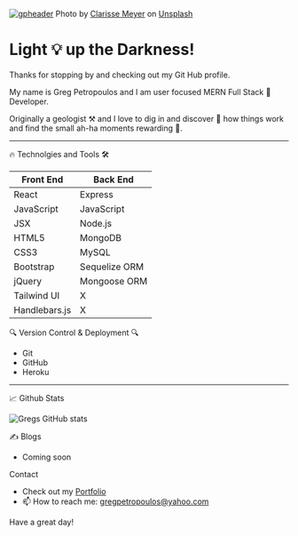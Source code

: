 [![gpheader](https://user-images.githubusercontent.com/68525155/114371971-0dbace00-9b4f-11eb-8854-9787e4eff355.jpg)](https://gregpetropoulos.dev)
Photo by <a href="https://unsplash.com/@clarissemeyer?utm_source=unsplash&utm_medium=referral&utm_content=creditCopyText">Clarisse Meyer</a> on <a href="https://unsplash.com/s/photos/background?utm_source=unsplash&utm_medium=referral&utm_content=creditCopyText">Unsplash</a>
  

# Light 💡 up the Darkness! 


Thanks for stopping by and checking out my Git Hub profile.

My name is Greg Petropoulos and I am user focused MERN Full Stack 🥞 Developer. 

Originally a geologist ⚒ and I love to dig in and discover 🔬 how things work and find the small ah-ha moments rewarding 🎉.


*******


🔥 Technolgies and Tools 🛠️


 Front End|Back End
------------|-------------                           
React|Express
JavaScript|JavaScript
JSX|Node.js
HTML5|MongoDB
CSS3|MySQL
Bootstrap|Sequelize ORM
jQuery|Mongoose ORM
Tailwind UI|X
Handlebars.js|X
 
 
 

🔍 Version Control & Deployment 🔍
 -  Git
 -  GitHub 
 -  Heroku
****
📈 Github Stats


![Gregs GitHub stats](https://github-readme-stats.vercel.app/api?username=gregpetropoulos&hide=stars&show_icons=true&theme=radical)


✍ Blogs
 - Coming soon

Contact
- Check out my [Portfolio](https://gregpetropoulos.github.io/Greg-Portfolio/)
- 📫 How to reach me: <gregpetropoulos@yahoo.com>

Have a great day!

<!--
**GregPetropoulos/GregPetropoulos** is a ✨ _special_ ✨ repository because its `README.md` (this file) appears on your GitHub profile.



Here are some ideas to get you started:

- 🔭 I’m currently working on ...
- 🌱 I’m currently learning ...
- 👯 I’m looking to collaborate on ...
- 🤔 I’m looking for help with ...
- 💬 Ask me about ...
- 📫 How to reach me: ...
- 😄 Pronouns: ...
- ⚡ Fun fact: ...
-->

